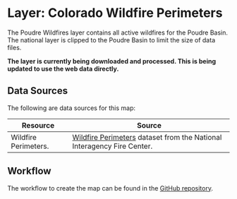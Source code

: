 # Layer: Colorado Wildfire Perimeters

The Poudre Wildfires layer contains all active wildfires for the Poudre Basin.
The national layer is clipped to the Poudre Basin to limit the size of data files.

**The layer is currently being downloaded and processed.
This is being updated to use the web data directly.**

## Data Sources

The following are data sources for this map:

| **Resource** | **Source** |
| -- | -- |
| Wildfire Perimeters. | [Wildfire Perimeters](https://data-nifc.opendata.arcgis.com/datasets/wildfire-perimeters) dataset from the National Interagency Fire Center. |

## Workflow

The workflow to create the map can be found in the [GitHub repository](https://github.com/OpenWaterFoundation/owf-infomapper-poudre/tree/master/workflow/CurrentConditions/Environment-Wildfires).

